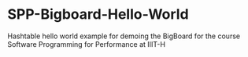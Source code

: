 # SPP-Bigboard-Hello-World
Hashtable hello world example for demoing the BigBoard for the course Software Programming for Performance at IIIT-H
